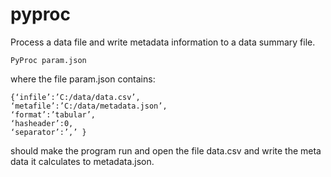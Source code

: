 pyproc
===============

Process a data file and write metadata information to a data summary file.

    PyProc param.json

where the file param.json contains:

    {‘infile’:’C:/data/data.csv’,
    ‘metafile’:’C:/data/metadata.json’,
    ‘format’:’tabular’,
    ‘hasheader’:0,
    ‘separator’:’,’ }
    
should make the program run and open the file data.csv and write the meta data it calculates to
metadata.json.